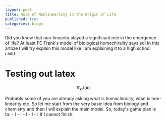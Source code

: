 ```yaml
---
layout: post
title: Role of Nonlinearlity in the Origin of Life
published: true
categories: blogs
---
```


Did you know that non-linearity played a significant role in the emergence of life? At least FC Frank's model of biological homochirality says so! In this article I will try explain this model like I am explaining it to a high school child.


# Testing out latex

$$ \nabla_\boldsymbol{x} J(\boldsymbol{x}) $$

Probably some of you are already asking what is homochirality, what is non-linearity etc. So let me start from the very basic idea from biology and chemistry and then I will explain the main model. So, today's game plan is to:
     - I
     - I
     - I
     - I
     - I
If I cannot finish
